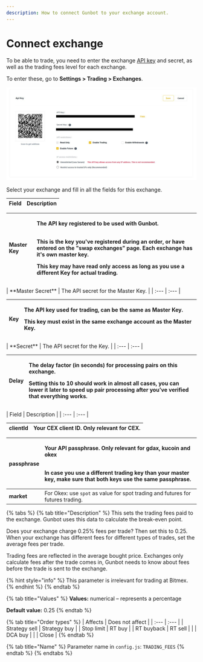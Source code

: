 ```yaml
---
description: How to connect Gunbot to your exchange account.
---
```


# Connect exchange

To be able to trade, you need to enter the exchange [API key](creating-api-keys.md) and secret, as well as the trading fees level for each exchange.

To enter these, go to **Settings &gt; Trading &gt; Exchanges**.

![](../../../.gitbook/assets/image%20%2854%29.png)

Select your exchange and fill in all the fields for this exchange.

| Field | Description |
| :--- | :--- |


<table>
  <thead>
    <tr>
      <th style="text-align:left"><b>Master Key</b>
      </th>
      <th style="text-align:left">
        <p>The API key registered to be used with Gunbot.</p>
        <p>
          <br />This is the key you&apos;ve registered during an order, or have entered
          on the &quot;swap exchanges&quot; page. Each exchange has it&apos;s own
          master key.
          <br />
        </p>
        <p>This key may have read only access as long as you use a different Key
          for actual trading.</p>
      </th>
    </tr>
  </thead>
  <tbody></tbody>
</table>| **Master Secret** | The API secret for the Master Key. |
| :--- | :--- |


<table>
  <thead>
    <tr>
      <th style="text-align:left"><b>Key</b>
      </th>
      <th style="text-align:left">
        <p>The API key used for trading, can be the same as Master Key.</p>
        <p>This key must exist in the same exchange account as the Master Key.</p>
      </th>
    </tr>
  </thead>
  <tbody></tbody>
</table>| **Secret** | The API secret for the Key. |
| :--- | :--- |


<table>
  <thead>
    <tr>
      <th style="text-align:left"><b>Delay</b>
      </th>
      <th style="text-align:left">
        <p>The delay factor (in seconds) for processing pairs on this exchange.</p>
        <p>Setting this to 10 should work in almost all cases, you can lower it later
          to speed up pair processing after you&apos;ve verified that everything
          works.</p>
      </th>
    </tr>
  </thead>
  <tbody></tbody>
</table>| Field | Description |
| :--- | :--- |


| **clientId** | Your CEX client ID. Only relevant for CEX. |
| :--- | :--- |


<table>
  <thead>
    <tr>
      <th style="text-align:left"><b>passphrase</b>
      </th>
      <th style="text-align:left">
        <p>Your API passphrase. Only relevant for gdax, kucoin and okex</p>
        <p>
          <br />In case you use a different trading key than your master key, make sure
          that both keys use the same passphrase.</p>
      </th>
    </tr>
  </thead>
  <tbody>
    <tr>
      <td style="text-align:left"><b>market</b>
      </td>
      <td style="text-align:left">For Okex: use <code>spot</code> as value for spot trading and futures for
        futures trading.</td>
    </tr>
  </tbody>
</table>{% tabs %}
{% tab title="Description" %}
This sets the trading fees paid to the exchange. Gunbot uses this data to calculate the break-even point.

Does your exchange charge 0.25% fees per trade? Then set this to 0.25. When your exchange has different fees for different types of trades, set the average fees per trade.

Trading fees are reflected in the average bought price. Exchanges only calculate fees after the trade comes in, Gunbot needs to know about fees before the trade is sent to the exchange.

{% hint style="info" %}
This parameter is irrelevant for trading at Bitmex.
{% endhint %}
{% endtab %}

{% tab title="Values" %}
**Values:** numerical – represents a percentage

**Default value:** 0.25
{% endtab %}

{% tab title="Order types" %}
| Affects | Does not affect |
| :--- | :--- |
| Strategy sell | Strategy buy |
| Stop limit | RT buy |
| RT buyback | RT sell |
|  | DCA buy |
|  | Close |
{% endtab %}

{% tab title="Name" %}
Parameter name in `config.js`: `TRADING_FEES`
{% endtab %}
{% endtabs %}

